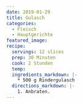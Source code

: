 ```yaml
---
date: 2019-01-29
title: Gulasch
categories:
  - Fleisch
  - Hauptgerichte
featured_image:
recipe:
  servings: 12 slices
  prep: 30 Minuten
  cook: 2 Stunden
  temp:
  ingredients_markdown: |-
    * 500 g Rindergulasch
  directions_markdown: |-
    1. Anbraten.
---
```

